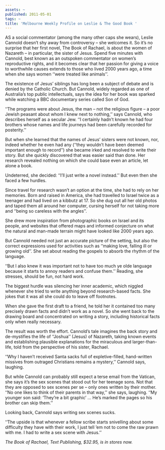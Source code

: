 ```yaml
---
assets: ~
published: 2011-05-01
tags: ~
title: 'Melbourne Weekly Profile on Leslie & The Good Book '
---
```

AS a social commentator (among the many other caps she wears), Leslie Cannold doesn’t shy away from controversy – she welcomes it. So it’s no surprise that her first novel, The Book of Rachael, is about the women of Nazareth – in particular, the sister of Jesus.
Spend five minutes with Cannold, best known as an outspoken commentator on women’s reproductive rights, and it becomes clear that her passion for giving a voice to worthwhile causes extends to those who lived 2000 years ago, a time when she says women ‘‘were treated like animals’’.

The existence of Jesus’ siblings has long been a subject of debate and is denied by the Catholic Church. But Cannold, widely regarded as one of Australia’s top public intellectuals, says the idea for her book was sparked while watching a BBC documentary series called Son of God.

‘‘The programs were about Jesus, the man – not the religious figure – a poor Jewish peasant about whom I knew next to nothing,’’ says Cannold, who describes herself as a secular Jew. ‘‘I certainly hadn’t known he had four brothers whose names and life journeys had been carefully recorded for posterity.’’

But when she learned that the names of Jesus’ sisters were not known, nor, indeed whether he even had any (‘‘they wouldn’t have been deemed important enough to record’’) she became irked and resolved to write their story. But she quickly discovered that was easier said than done. Her research revealed nothing on which she could base even an article, let alone a book.

Undeterred, she decided: ‘‘I’ll just write a novel instead.’’ But even then she faced a few hurdles.

Since travel for research wasn’t an option at the time, she had to rely on her memories. Born and raised in America, she had travelled to Israel twice as a teenager and had lived on a kibbutz at 17. So she dug out all her old photos and taped them all around her computer, cursing herself for not taking more and ‘‘being so careless with the angles’’.

She drew more inspiration from photographic books on Israel and its people, and websites that offered maps and informed conjecture on what the natural and man-made terrain might have looked like 2000 years ago.

But Cannold needed not just an accurate picture of the setting, but also the correct expressions used for activities such as ‘‘making love, falling ill or growing old’’. She set about reading the gospels to absorb the rhythm of the language.

‘‘But I also knew it was important not to have too much ye olde language because it starts to annoy readers and confuse them.’’ Reading, she stresses, should be fun, not hard work.

The biggest hurdle was silencing her inner academic, which niggled whenever she tried to write anything beyond research-based facts. She jokes that it was all she could do to leave off footnotes.

When she gave the first draft to a friend, he told her it contained too many precisely drawn facts and didn’t work as a novel. So she went back to the drawing board and concentrated on writing a story, including historical facts only when really necessary.

The result was worth the effort. Cannold’s tale imagines the back story and de-mystifies the life of ‘‘Joshua’’ (Jesus) of Nazareth, taking known events and establishing plausible explanations for the miraculous and larger-than-life, told from the perspective of his sister, Rachael.

‘‘Why I haven’t received Santa sacks full of expletive-filled, hand-written missives from outraged Christians remains a mystery,’’ Cannold says, laughing.

But while Cannold can probably still expect a terse email from the Vatican, she says it’s the sex scenes that stood out for her teenage sons. Not that they are opposed to sex scenes per se – only ones written by their mother. ‘‘No one likes to think of their parents in that way,’’ she says, laughing. ‘‘My younger son said: ‘They’re a bit graphic’ ... He’s marked the pages so his brother can skip them.’’

Looking back, Cannold says writing sex scenes sucks.

‘‘The upside is that whenever a fellow scribe starts snivelling about some difficulty they have with their work, I just tell ’em not to come the raw prawn with me. I had to write a sex scene with Jesus.’’

*The Book of Rachael, Text Publishing, $32.95, is in stores now.*